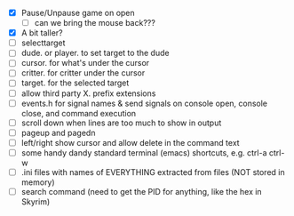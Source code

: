 - [x] Pause/Unpause game on open
    - [ ] can we bring the mouse back???
- [x] A bit taller?
- [ ] selecttarget
- [ ] dude. or player. to set target to the dude
- [ ] cursor. for what's under the cursor
- [ ] critter. for critter under the cursor
- [ ] target. for the selected target
- [ ] allow third party X. prefix extensions
- [ ] events.h for signal names & send signals on console open, console close, and command execution
- [ ] scroll down when lines are too much to show in output
- [ ] pageup and pagedn
- [ ] left/right show cursor and allow delete in the command text
- [ ] some handy dandy standard terminal (emacs) shortcuts, e.g. ctrl-a ctrl-w
- [ ] .ini files with names of EVERYTHING extracted from files (NOT stored in memory)
- [ ] search command (need to get the PID for anything, like the hex in Skyrim)